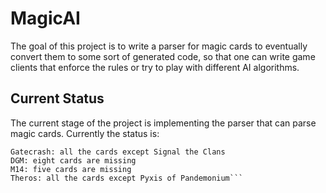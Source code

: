 MagicAI
=======

The goal of this project is to write a parser for magic cards to eventually convert them to some sort of generated code, so that one can write game clients that enforce the rules or try to play with different AI algorithms.

Current Status
--------------
The current stage of the project is implementing the parser that can parse magic cards. Currently the status is:

```RTR: all the cards except Tablet of the Guilds
Gatecrash: all the cards except Signal the Clans
DGM: eight cards are missing
M14: five cards are missing
Theros: all the cards except Pyxis of Pandemonium```
